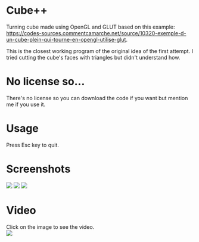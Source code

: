 # Cube++
Turning cube made using OpenGL and GLUT based on this example: https://codes-sources.commentcamarche.net/source/10320-exemple-d-un-cube-plein-qui-tourne-en-opengl-utilise-glut.

This is the closest working program of the original idea of the first attempt. I tried cutting the cube's faces with triangles but didn't understand how.


# No license so...
There's no license so you can download the code if you want but mention me if you use it.

# Usage
Press Esc key to quit.

# Screenshots
<img name="screenshot1" src="https://user-images.githubusercontent.com/71902913/111381280-c6533600-86a5-11eb-89bc-a4fc4101e488.png">
<img name="screenshot2" src="https://user-images.githubusercontent.com/71902913/111381381-edaa0300-86a5-11eb-9f4f-71ef1614ccf9.png">
<img name="screenshot3" src="https://user-images.githubusercontent.com/71902913/111382098-d28bc300-86a6-11eb-9b25-40bf36d18147.png">

# Video
Click on the image to see the video.  
<a href="https://user-images.githubusercontent.com/71902913/111381632-3feb2400-86a6-11eb-88a2-987b7f10b235.mp4">
  <img name="video" src="https://user-images.githubusercontent.com/71902913/111381805-79bc2a80-86a6-11eb-8902-1658ff1b4563.png">
</a>
